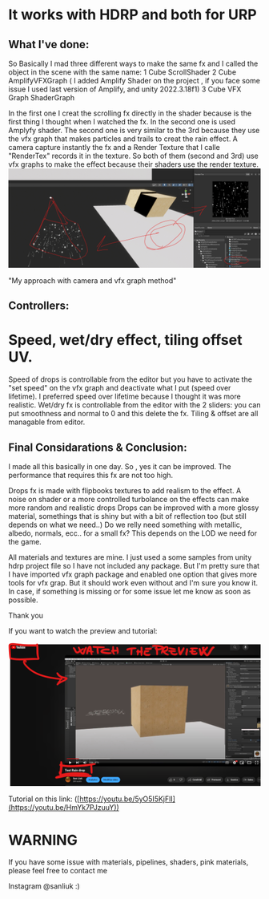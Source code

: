 # It works with HDRP and both for URP
## What I've done:

So Basically I mad three different ways to make the same fx and I called the object  in the scene with the same name:
1 Cube ScrollShader
2 Cube AmplifyVFXGraph ( I added Amplify Shader on the project , if you face some issue I used last version of Amplify, and unity 2022.3.18f1)
3 Cube VFX Graph ShaderGraph

In the first one I creat the scrolling fx directly in the shader because is the first thing I thought when I watched the fx.
In the second one is used Amplyfy shader.
The second one is very similar to the 3rd because they use the vfx graph that makes particles and trails to creat the rain effect.
A camera capture instantly the fx and a Render Texture that I calle "RenderTex" records it in the texture.
So both of them (second and 3rd) use vfx graphs to make the effect because their shaders use the render texture.
![My approach with camera and vfx graph method](https://raw.githubusercontent.com/sanliuk/images/main/Screenshot.png)


"My approach with camera and vfx graph method"
## Controllers:
# Speed,  wet/dry effect, tiling offset UV.

Speed of drops is controllable from the editor but you have to activate the "set speed" on the vfx graph and deactivate what I put (speed over lifetime). I preferred speed over lifetime because I thought it was more realistic.
Wet/dry fx is controllable from the editor with the 2 sliders: you can put smoothness and normal to 0 and this delete the fx.
Tiling & offset are all managable from editor.


## Final Considarations & Conclusion:

I made all this basically in one day. So , yes it can be improved.
The performance that requires this fx are not too high.

Drops fx is made with flipbooks textures to add realism to the effect.
A noise on shader or a more controlled turbolance on the  effects can make more random and realistic drops
Drops can be improved with a more glossy material, somethings that is shiny but with a bit of reflection too (but still depends on what we need..) 
Do we relly need something with metallic, albedo, normals, ecc.. for a small fx? This depends on the LOD we need for the game.


All materials and textures are mine.
I just used a some samples from unity hdrp project file so I have not included any package.
But I'm pretty sure that I have imported vfx graph package and enabled one option that gives more tools for vfx grap. But it should work even without and I'm sure you know it.
In case, if something is missing or for some issue let me know as soon as possible.

Thank you

If you want to watch the preview and tutorial:

![My approach with camera and vfx graph method](https://raw.githubusercontent.com/sanliuk/images/main/Screenshot2.png)

Tutorial on this link: ([https://youtu.be/5yO5I5KjFlI](https://youtu.be/HmYk7PJzuuY))



# WARNING
If you have some issue with materials, pipelines, shaders, pink materials, please feel free to contact me

Instagram @sanliuk
:)


